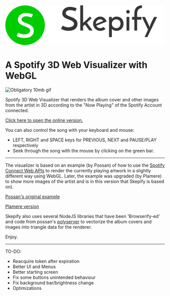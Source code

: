 ![logo](skepify%20logo.png)
=================================================
A Spotify 3D Web Visualizer with WebGL
=================================================

![Obligatory 10mb gif](kung10mb.gif)

Spotify 3D Web Visualizer that renders the album cover and other images from the artist in 3D according to the "Now Playing" of the Spotify Account connected.

[Click here to open the online version.](https://skepller.github.io/Skepify/)

You can also control the song with your keyboard and mouse: 
- LEFT, RIGHT and SPACE keys for PREVIOUS, NEXT and PAUSE/PLAY respectively 
- Seek through the song with the mouse by clicking on the green bar.

---

The visualizer is based on an example (by Possan) of how to use the [Spotify Connect Web APIs](https://developer.spotify.com/web-api/web-api-connect-endpoint-reference/) to render the currently playing artwork in a slightly different way using WebGL. Later, the example was upgraded (by Plamere) to show more images of the artist and is in this version that Skepify is based on).

[Possan's original example](https://possan.github.io/webgl-spotify-connect-now-playing-screen-example)

[Plamere version](https://github.com/plamere/webgl-spotify-connect-now-playing-screen-example)

Skepify also uses several NodeJS libraries that have been 'Browserify-ed' and code from possan's [polyserver](https://github.com/possan/polyserver) to vectorize the album covers and images into triangle data for the renderer.

Enjoy.

---
TO-DO:

- Reacquire token after expiration
- Better UI and Menus
- Better starting screen
- Fix some buttons unintended behaviour
- Fix background bar/brightness change
- Optimizations
